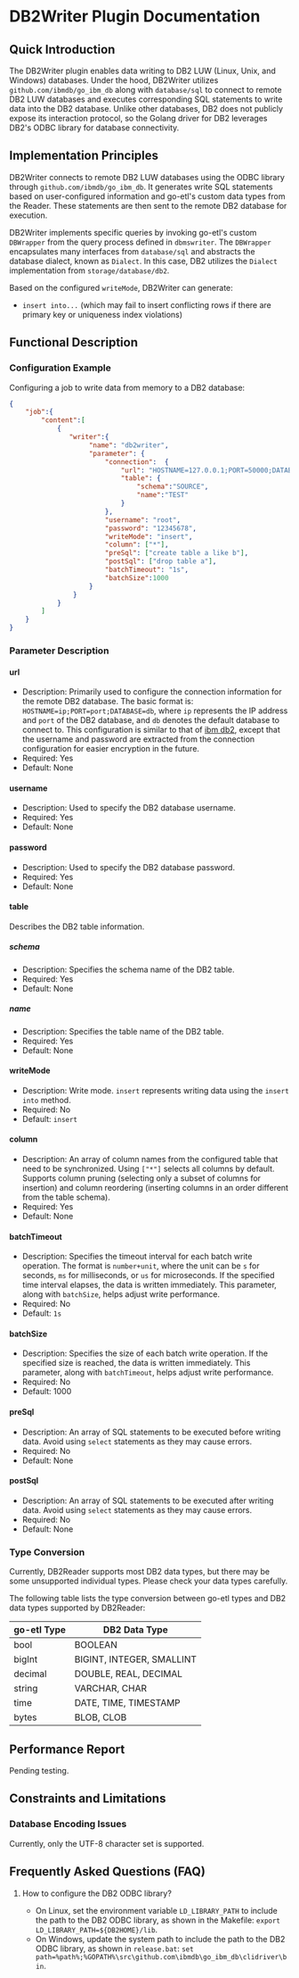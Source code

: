 # DB2Writer Plugin Documentation

## Quick Introduction

The DB2Writer plugin enables data writing to DB2 LUW (Linux, Unix, and Windows) databases. Under the hood, DB2Writer utilizes `github.com/ibmdb/go_ibm_db` along with `database/sql` to connect to remote DB2 LUW databases and executes corresponding SQL statements to write data into the DB2 database. Unlike other databases, DB2 does not publicly expose its interaction protocol, so the Golang driver for DB2 leverages DB2's ODBC library for database connectivity.

## Implementation Principles

DB2Writer connects to remote DB2 LUW databases using the ODBC library through `github.com/ibmdb/go_ibm_db`. It generates write SQL statements based on user-configured information and go-etl's custom data types from the Reader. These statements are then sent to the remote DB2 database for execution.

DB2Writer implements specific queries by invoking go-etl's custom `DBWrapper` from the query process defined in `dbmswriter`. The `DBWrapper` encapsulates many interfaces from `database/sql` and abstracts the database dialect, known as `Dialect`. In this case, DB2 utilizes the `Dialect` implementation from `storage/database/db2`.

Based on the configured `writeMode`, DB2Writer can generate:

- `insert into...` (which may fail to insert conflicting rows if there are primary key or uniqueness index violations)

## Functional Description

### Configuration Example

Configuring a job to write data from memory to a DB2 database:

```json
{
    "job":{
        "content":[
            {
               "writer":{
                    "name": "db2writer",
                    "parameter": {
                        "connection":  {
                            "url": "HOSTNAME=127.0.0.1;PORT=50000;DATABASE=db",
                            "table": {
                                "schema":"SOURCE",
                                "name":"TEST"
                            }
                        },
                        "username": "root",
                        "password": "12345678",
                        "writeMode": "insert",
                        "column": ["*"],
                        "preSql": ["create table a like b"],
                        "postSql": ["drop table a"],
                        "batchTimeout": "1s",
                        "batchSize":1000
                    }
                }
            }
        ]
    }
}
```

### Parameter Description

#### url

- Description: Primarily used to configure the connection information for the remote DB2 database. The basic format is: `HOSTNAME=ip;PORT=port;DATABASE=db`, where `ip` represents the IP address and `port` of the DB2 database, and `db` denotes the default database to connect to. This configuration is similar to that of [ibm db2](https://github.com/ibmdb/go_ibm_db), except that the username and password are extracted from the connection configuration for easier encryption in the future.
- Required: Yes
- Default: None

#### username

- Description: Used to specify the DB2 database username.
- Required: Yes
- Default: None

#### password

- Description: Used to specify the DB2 database password.
- Required: Yes
- Default: None

#### table

Describes the DB2 table information.

##### schema

- Description: Specifies the schema name of the DB2 table.
- Required: Yes
- Default: None

##### name

- Description: Specifies the table name of the DB2 table.
- Required: Yes
- Default: None

#### writeMode

- Description: Write mode. `insert` represents writing data using the `insert into` method.
- Required: No
- Default: `insert`

#### column

- Description: An array of column names from the configured table that need to be synchronized. Using `["*"]` selects all columns by default. Supports column pruning (selecting only a subset of columns for insertion) and column reordering (inserting columns in an order different from the table schema).
- Required: Yes
- Default: None

#### batchTimeout

- Description: Specifies the timeout interval for each batch write operation. The format is `number+unit`, where the unit can be `s` for seconds, `ms` for milliseconds, or `us` for microseconds. If the specified time interval elapses, the data is written immediately. This parameter, along with `batchSize`, helps adjust write performance.
- Required: No
- Default: `1s`

#### batchSize

- Description: Specifies the size of each batch write operation. If the specified size is reached, the data is written immediately. This parameter, along with `batchTimeout`, helps adjust write performance.
- Required: No
- Default: 1000

#### preSql

- Description: An array of SQL statements to be executed before writing data. Avoid using `select` statements as they may cause errors.
- Required: No
- Default: None

#### postSql

- Description: An array of SQL statements to be executed after writing data. Avoid using `select` statements as they may cause errors.
- Required: No
- Default: None

### Type Conversion

Currently, DB2Reader supports most DB2 data types, but there may be some unsupported individual types. Please check your data types carefully.

The following table lists the type conversion between go-etl types and DB2 data types supported by DB2Reader:

| go-etl Type | DB2 Data Type |
| --- | --- |
| bool | BOOLEAN |
| bigInt | BIGINT, INTEGER, SMALLINT |
| decimal | DOUBLE, REAL, DECIMAL |
| string | VARCHAR, CHAR |
| time | DATE, TIME, TIMESTAMP |
| bytes | BLOB, CLOB |

## Performance Report

Pending testing.

## Constraints and Limitations

### Database Encoding Issues

Currently, only the UTF-8 character set is supported.

## Frequently Asked Questions (FAQ)

1. How to configure the DB2 ODBC library?

   - On Linux, set the environment variable `LD_LIBRARY_PATH` to include the path to the DB2 ODBC library, as shown in the Makefile: `export LD_LIBRARY_PATH=${DB2HOME}/lib`.
   - On Windows, update the system path to include the path to the DB2 ODBC library, as shown in `release.bat`: `set path=%path%;%GOPATH%\src\github.com\ibmdb\go_ibm_db\clidriver\bin`.